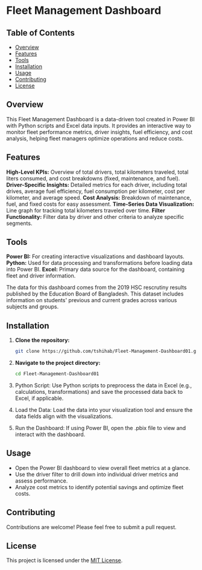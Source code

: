 # Fleet Management Dashboard

## Table of Contents

- [Overview](#overview)
- [Features](#features)
- [Tools](#tools)
- [Installation](#installation)
- [Usage](#usage)
- [Contributing](#contributing)
- [License](#license)

## Overview

This Fleet Management Dashboard is a data-driven tool created in Power BI with Python scripts and Excel data inputs. It provides an interactive way to monitor fleet performance metrics, driver insights, fuel efficiency, and cost analysis, helping fleet managers optimize operations and reduce costs.

## Features

**High-Level KPIs:** Overview of total drivers, total kilometers traveled, total liters consumed, and cost breakdowns (fixed, maintenance, and fuel).
**Driver-Specific Insights:** Detailed metrics for each driver, including total drives, average fuel efficiency, fuel consumption per kilometer, cost per kilometer, and average speed.
**Cost Analysis:** Breakdown of maintenance, fuel, and fixed costs for easy assessment.
**Time-Series Data Visualization:** Line graph for tracking total kilometers traveled over time.
**Filter Functionality:** Filter data by driver and other criteria to analyze specific segments.

## Tools

**Power BI:** For creating interactive visualizations and dashboard layouts.
**Python:** Used for data processing and transformations before loading data into Power BI.
**Excel:** Primary data source for the dashboard, containing fleet and driver information.

The data for this dashboard comes from the 2019 HSC rescrutiny results published by the Education Board of Bangladesh. This dataset includes information on students' previous and current grades across various subjects and groups.

## Installation

1. **Clone the repository:**

    ```bash
    git clone https://github.com/tshihab/Fleet-Management-Dashboard01.git
    ```

2. **Navigate to the project directory:**

    ```bash
    cd Fleet-Management-Dashboard01
    ```
    
3. Python Script: Use Python scripts to preprocess the data in Excel (e.g., calculations, transformations) and save the processed data back to Excel, if applicable.
4. Load the Data: Load the data into your visualization tool and ensure the data fields align with the visualizations.
5. Run the Dashboard: If using Power BI, open the .pbix file to view and interact with the dashboard.

## Usage

- Open the Power BI dashboard to view overall fleet metrics at a glance.
- Use the driver filter to drill down into individual driver metrics and assess performance.
- Analyze cost metrics to identify potential savings and optimize fleet costs.

## Contributing

Contributions are welcome! Please feel free to submit a pull request.

## License

This project is licensed under the [MIT License](LICENSE).
